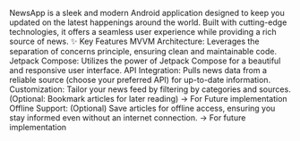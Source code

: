 NewsApp is a sleek and modern Android application designed to keep you updated on the latest happenings around the world. Built with cutting-edge technologies, it offers a seamless user experience while providing a rich source of news.
✨ Key Features
MVVM Architecture: Leverages the separation of concerns principle, ensuring clean and maintainable code.
Jetpack Compose: Utilizes the power of Jetpack Compose for a beautiful and responsive user interface.
API Integration: Pulls news data from a reliable source (choose your preferred API) for up-to-date information.
Customization: Tailor your news feed by filtering by categories and sources. (Optional: Bookmark articles for later reading) -> For Future implementation
Offline Support: (Optional) Save articles for offline access, ensuring you stay informed even without an internet connection. -> For future implementation
